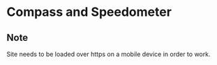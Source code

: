 # Compass and Speedometer

## Note

Site needs to be loaded over https on a mobile device in order to work.